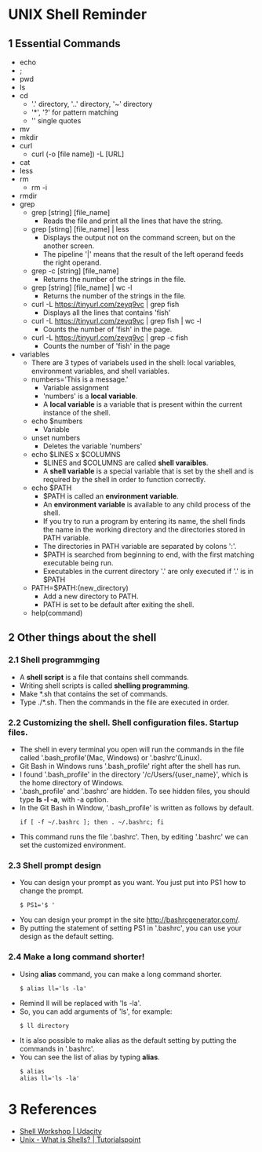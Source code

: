 # UNIX Shell Reminder
## 1 Essential Commands
* echo
* ;
* pwd
* ls
* cd
  * '.' directory, '..' directory, '~' directory
  * '\*', '?' for pattern matching
  * '' single quotes
* mv
* mkdir
* curl
  * curl (-o [file name]) -L [URL]
* cat
* less
* rm
  * rm -i
* rmdir
* grep
  * grep [string] [file_name]
    * Reads the file and print all the lines that have the string.
  * grep [stirng] [file_name] | less
    * Displays the output not on the command screen, but on the another screen.
    * The pipeline '|' means that the result of the left operand feeds the right operand.
  * grep -c [string] [file_name]
    * Returns the number of the strings in the file.
  * grep [string] [file_name] | wc -l
    * Returns the number of the strings in the file.
  * curl -L https://tinyurl.com/zeyq9vc | grep fish
    * Displays all the lines that contains 'fish'
  * curl -L https://tinyurl.com/zeyq9vc | grep fish | wc -l
    * Counts the number of 'fish' in the page.
  * curl -L https://tinyurl.com/zeyq9vc | grep -c fish
    * Counts the number of 'fish' in the page
* variables
  * There are 3 types of variabels used in the shell: local variables, environment variables, and shell variables.
  * numbers='This is a message.'
    * Variable assignment
    * 'numbers' is a __local variable__.
    * A __local variable__ is a variable that is present within the current instance of the shell.
  * echo $numbers
    * Variable
  * unset numbers
    * Deletes the variable 'numbers'
  * echo $LINES x $COLUMNS
    * $LINES and $COLUMNS are called __shell varaibles__.
    * A __shell variable__ is a special variable that is set by the shell and is required by the shell in order to function correctly. 
  * echo $PATH
    * $PATH is called an __environment variable__.
    * An __environment variable__ is available to any child process of the shell.
    * If you try to run a program by entering its name, the shell finds the name in the working directory and the directories stored in PATH variable.
    * The directories in PATH variable are separated by colons ':'.
    * $PATH is searched from beginning to end, with the first matching executable being run.
    * Executables in the current directory '.' are only executed if '.' is in $PATH
  * PATH=$PATH:(new_directory)
    * Add a new directory to PATH.
    * PATH is set to be default after exiting the shell.
  * help(command)

## 2 Other things about the shell
### 2.1 Shell programmging
* A __shell script__ is a file that contains shell commands.
* Writing shell scripts is called __shelling programming__.
* Make \*.sh that contains the set of commands.
* Type ./\*.sh. Then the commands in the file are executed in order.

### 2.2 Customizing the shell. Shell configuration files. Startup files.
* The shell in every terminal you open will run the commands in the file called '.bash_profile'(Mac, Windows) or '.bashrc'(Linux).
* Git Bash in Windows runs '.bash_profile' right after the shell has run.
* I found '.bash_profile' in the directory '/c/Users/{user_name}', which is the home directory of Windows.
* '.bash_profile' and '.bashrc' are hidden. To see hidden files, you should type __ls -l -a__, with -a option.  
* In the Git Bash in Window, '.bash\_profile' is written as follows by default.
  ```
  if [ -f ~/.bashrc ]; then . ~/.bashrc; fi
  ```
* This command runs the file '.bashrc'. Then, by editing '.bashrc' we can set the customized environment.

### 2.3 Shell prompt design
* You can design your prompt as you want. You just put into PS1 how to change the prompt.
  ```
  $ PS1='$ '
  ```
* You can design your prompt in the site http://bashrcgenerator.com/.
* By putting the statement of setting PS1 in '.bashrc', you can use your design as the default setting.
    
### 2.4 Make a long command shorter!
* Using __alias__ command, you can make a long command shorter.
  ```
  $ alias ll='ls -la'
  ```
* Remind ll will be replaced with 'ls -la'. 
* So, you can add arguments of 'ls', for example:
  ```
  $ ll directory
  ```
* It is also possible to make alias as the default setting by putting the commands in '.bashrc'. 
* You can see the list of alias by typing __alias__.
  ```
  $ alias
  alias ll='ls -la'
  ```

# 3 References
* [Shell Workshop | Udacity](https://classroom.udacity.com/courses/ud206)
* [Unix - What is Shells? | Tutorialspoint](https://www.tutorialspoint.com/unix/unix-what-is-shell.htm)
